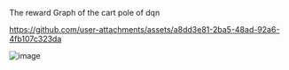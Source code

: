 The reward Graph of the cart pole of dqn

https://github.com/user-attachments/assets/a8dd3e81-2ba5-48ad-92a6-4fb107c323da

![image](https://github.com/user-attachments/assets/ad15d09e-d97a-42af-b205-4bf58d5510c9)



